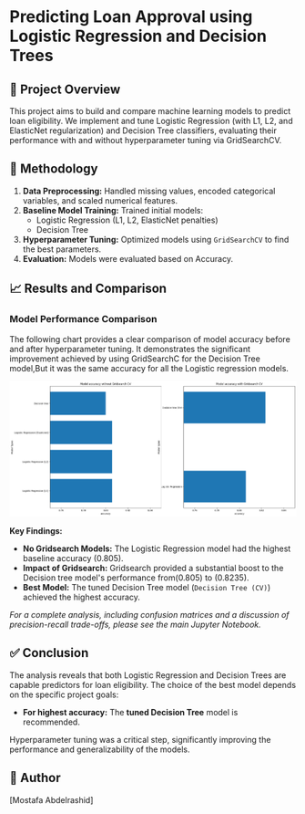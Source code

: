 #  Predicting Loan Approval  using Logistic Regression and Decision Trees 

 ## 📖 Project Overview
This project aims to build and compare machine learning models to predict loan eligibility. We implement and tune Logistic Regression (with L1, L2, and ElasticNet regularization) and Decision Tree classifiers, evaluating their performance with and without hyperparameter tuning via GridSearchCV.

## 🧪 Methodology
1.  **Data Preprocessing:** Handled missing values, encoded categorical variables, and scaled numerical features.
2.  **Baseline Model Training:** Trained initial models:
    - Logistic Regression (L1, L2, ElasticNet penalties)
    - Decision Tree
3.  **Hyperparameter Tuning:** Optimized models using `GridSearchCV` to find the best parameters.
4.  **Evaluation:** Models were evaluated based on Accuracy.

## 📈 Results and Comparison

### Model Performance Comparison
The following chart provides a clear comparison of model accuracy before and after hyperparameter tuning. It demonstrates the significant improvement achieved by using GridSearchC for the Decision Tree model,But it was the same accuracy for all the Logistic regression models.

![Model Accuracy Comparison](comparison.png)

**Key Findings:**
*   **No Gridsearch Models:** The Logistic Regression model had the highest baseline accuracy (0.805).
*   **Impact of Gridsearch:** Gridsearch provided a substantial boost to the Decision tree model's performance from(0.805) to (0.8235).
*   **Best Model:** The tuned Decision Tree model (`Decision Tree (CV)`) achieved the highest accuracy.

*For a complete analysis, including confusion matrices and a discussion of precision-recall trade-offs, please see the main Jupyter Notebook.*

## ✅ Conclusion
The analysis reveals that both Logistic Regression and Decision Trees are capable predictors for loan eligibility. The choice of the best model depends on the specific project goals:
- **For highest accuracy:** The **tuned Decision Tree** model is recommended.


Hyperparameter tuning was a critical step, significantly improving the performance and generalizability of the models.

## 👤 Author
[Mostafa Abdelrashid]
